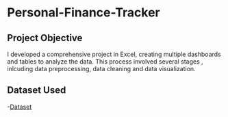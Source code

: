 # Personal-Finance-Tracker
## Project Objective 
I developed a comprehensive  project in Excel, creating multiple dashboards and tables to analyze the data. This process involved several stages , inlcuding data preprocessing, data cleaning and data visualization.

## Dataset Used
-<a href="https://github.com/orca17/Personal-Finance-Tracker/blob/main/PFT.xlsx">Dataset</a>
